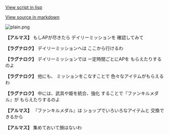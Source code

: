 [View script in lisp](../scripts/110204014.txt)

[View source in markdown](110204014.md)

![plain.png](../images/backgrounds/plain.png)

**【アルマス】**
もしAPが尽きたら
デイリーミッションを
確認してみて

**【ラグナロク】**
デイリーミッションへは
ここから行けるわ

**【ラグナロク】**
デイリーミッションでは
一定時間ごとにAPを
もらえたりするのよ

**【ラグナロク】**
他にも、
ミッションをこなすことで
色々なアイテムがもらえるわ

**【ラグナロク】**
中には、武具や姫を統合、強化
することで『ファンキルメダル』が
もらえたりするのよ

**【アルマス】**
『ファンキルメダル』は
ショップでいろいろなアイテムと
交換できるから

**【アルマス】**
集めておいて損はないわ